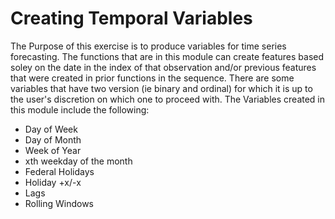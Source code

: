 # Creating Temporal Variables
The Purpose of this exercise is to produce variables for time series forecasting. The functions that are in this module can create features based soley on the date in the index of that observation and/or previous features that were created in prior functions in the sequence. There are some variables that have two version (ie binary and ordinal) for which it is up to the user's discretion on which one to proceed with. The Variables created in this module  include the following:

* Day of Week
* Day of Month
* Week of Year
* xth weekday of the month
* Federal Holidays
* Holiday +x/-x 
* Lags
* Rolling Windows

